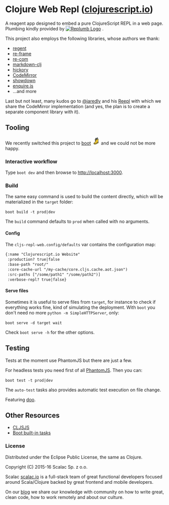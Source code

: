 # Clojure Web Repl ([clojurescript.io](http://www.clojurescript.io))


A reagent app designed to embed a pure ClojureScript REPL in a web
page.
Plumbing kindly provided by
<a href="https://github.com/ScalaConsultants/replumb">
 <img width="103px" height="24px" border="0" src="https://raw.githubusercontent.com/ScalaConsultants/replumb/master/images/replumb_logo_bg.jpg" alt="Replumb Logo"/></a>
.

This project also employs the following libraries, whose authors we thank:

* [regent](https://github.com/reagent-project/reagent)
* [re-frame](https://github.com/Day8/re-frame)
* [re-com](https://github.com/Day8/re-com)
* [markdown-clj](https://github.com/yogthos/markdown-clj)
* [hickory](https://github.com/davidsantiago/hickory)
* [CodeMirror](https://github.com/codemirror/CodeMirror)
* [showdown](https://github.com/showdownjs/showdown)
* [enquire.js](https://github.com/WickyNilliams/enquire.js)
* ...and more

Last but not least, many kudos go to [@jaredly](https://github.com/jaredly) and
his [Reepl](https://github.com/jaredly/reepl) with which we share the
CodeMirror implementation (and yes, the plan is to create a separate component
library with it).

## Tooling

We recently switched this project to [boot](http://boot-clj.com/)
<img width="24px" height="24px" src="https://github.com/boot-clj/boot-clj.github.io/blob/master/assets/images/logos/boot-logo-3.png" alt="Boot Logo"/>
and we could not be more happy.

### Interactive workflow

Type `boot dev` and then browse to [http://localhost:3000](http://localhost:3000).

### Build

The same easy command is used to build the content directly, which will be
materialized in the `target` folder:

`boot build -t prod|dev`

The `build` command defaults to `prod` when called with no arguments.

#### Config

The `cljs-repl-web.config/defaults` var contains the configuration map:

```
{:name "Clojurescript.io Website"
 :production? true|false
 :base-path "root/"
 :core-cache-url "/my-cache/core.cljs.cache.aot.json")
 :src-paths ["/some/path1" "/some/path2")]
 :verbose-repl? true|false}
```

#### Serve files

Sometimes it is useful to serve files from `target`, for instance to check if
everything works fine, kind of simulating the deployment. With `boot` you don't
need no more `python -m SimpleHTTPServer`, only:

`boot serve -d target wait`

Check `boot serve -h` for the other options.

## Testing

Tests at the moment use PhantomJS but there are just a few.

For headless tests you need first of all
[PhantomJS](https://github.com/ariya/phantomjs/). Then you can:

`boot test -t prod|dev`

The `auto-test` tasks also provides automatic test execution on file change.

Featuring [doo](https://github.com/bensu/doo).

## Other Resources

 * [CLJSJS](https://github.com/cljsjs/packages)
 * [Boot built-in tasks](https://github.com/boot-clj/boot/wiki/Built-in-Tasks)

### License

Distributed under the Eclipse Public License, the same as Clojure.

Copyright (C) 2015-16 Scalac Sp. z o.o.

Scalac [scalac.io](http://scalac.io/?utm_source=scalac_github&utm_campaign=scalac1&utm_medium=web) is a full-stack team of great functional developers focused around Scala/Clojure backed by great frontend and mobile developers.

On our [blog](http://blog.scalac.io/?utm_source=scalac_github&utm_campaign=scalac1&utm_medium=web) we share our knowledge with community on how to write great, clean code, how to work remotely and about our culture.
